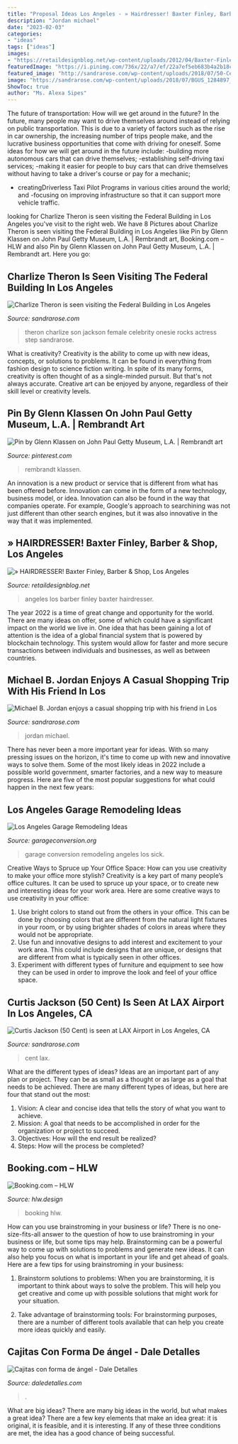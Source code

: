 ```yaml
---
title: "Proposal Ideas Los Angeles - » Hairdresser! Baxter Finley, Barber &amp; Shop, Los Angeles"
description: "Jordan michael"
date: "2023-02-03"
categories:
- "ideas"
tags: ["ideas"]
images:
- "https://retaildesignblog.net/wp-content/uploads/2012/04/Baxter-Finley-Barber-Shop-Los-Angeles-06.jpg"
featuredImage: "https://i.pinimg.com/736x/22/a7/ef/22a7ef5eb683b4a2b18cd0ea367cdcb0.jpg"
featured_image: "http://sandrarose.com/wp-content/uploads/2018/07/50-Cent-at-LAX.jpg"
image: "https://sandrarose.com/wp-content/uploads/2018/07/BGUS_1284897_008.jpg"
ShowToc: true
author: "Ms. Alexa Sipes"
---
```



The future of transportation: How will we get around in the future?
In the future, many people may want to drive themselves around instead of relying on public transportation. This is due to a variety of factors such as the rise in car ownership, the increasing number of trips people make, and the lucrative business opportunities that come with driving for oneself. 
Some ideas for how we will get around in the future include: 
-building more autonomous cars that can drive themselves; 
-establishing self-driving taxi services; 
-making it easier for people to buy cars that can drive themselves without having to take a driver's course or pay for a mechanic; 
- creatingDriverless Taxi Pilot Programs in various cities around the world; and 
-focusing on improving infrastructure so that it can support more vehicle traffic.

	

		
looking for Charlize Theron is seen visiting the Federal Building in Los Angeles you've visit to the right web. We have 8 Pictures about Charlize Theron is seen visiting the Federal Building in Los Angeles like Pin by Glenn Klassen on John Paul Getty Museum, L.A. | Rembrandt art, Booking.com – HLW and also Pin by Glenn Klassen on John Paul Getty Museum, L.A. | Rembrandt art. Here you go:
		
    
## Charlize Theron Is Seen Visiting The Federal Building In Los Angeles

<img loading=lazy src="https://sandrarose.com/wp-content/uploads/2018/07/BGUS_1284897_008.jpg" onerror="this.onerror=null;this.src='https://tse3.mm.bing.net/th?id=OIP.HYrcKxjNBmm5O9UJyUM_EAHaLH&amp;pid=15.1';" alt="Charlize Theron is seen visiting the Federal Building in Los Angeles">

_Source: sandrarose.com_

>theron charlize son jackson female celebrity onesie rocks actress step sandrarose. 

	

What is creativity?
Creativity is the ability to come up with new ideas, concepts, or solutions to problems. It can be found in everything from fashion design to science fiction writing. In spite of its many forms, creativity is often thought of as a single-minded pursuit. But that's not always accurate. Creative art can be enjoyed by anyone, regardless of their skill level or creativity levels.

    
## Pin By Glenn Klassen On John Paul Getty Museum, L.A. | Rembrandt Art

<img loading=lazy src="https://i.pinimg.com/736x/22/a7/ef/22a7ef5eb683b4a2b18cd0ea367cdcb0.jpg" onerror="this.onerror=null;this.src='https://tse1.mm.bing.net/th?id=OIP.yyjh1ukMw3uNAktCQn4C3gHaJ3&amp;pid=15.1';" alt="Pin by Glenn Klassen on John Paul Getty Museum, L.A. | Rembrandt art">

_Source: pinterest.com_

>rembrandt klassen. 

	

An innovation is a new product or service that is different from what has been offered before. Innovation can come in the form of a new technology, business model, or idea. Innovation can also be found in the way that companies operate. For example, Google's approach to searchining was not just different than other search engines, but it was also innovative in the way that it was implemented.

    
## » HAIRDRESSER! Baxter Finley, Barber &amp; Shop, Los Angeles

<img loading=lazy src="https://retaildesignblog.net/wp-content/uploads/2012/04/Baxter-Finley-Barber-Shop-Los-Angeles-06.jpg" onerror="this.onerror=null;this.src='https://tse4.mm.bing.net/th?id=OIP.OodUiShPCcXC6VOuu1Nx8gHaLH&amp;pid=15.1';" alt="» HAIRDRESSER! Baxter Finley, Barber &amp; Shop, Los Angeles">

_Source: retaildesignblog.net_

>angeles los barber finley baxter hairdresser. 

	

The year 2022 is a time of great change and opportunity for the world. There are many ideas on offer, some of which could have a significant impact on the world we live in. One idea that has been gaining a lot of attention is the idea of a global financial system that is powered by blockchain technology. This system would allow for faster and more secure transactions between individuals and businesses, as well as between countries.

    
## Michael B. Jordan Enjoys A Casual Shopping Trip With His Friend In Los

<img loading=lazy src="http://sandrarose.com/wp-content/uploads/2019/01/michael-b-jordan-and-friend1.jpg" onerror="this.onerror=null;this.src='https://tse4.mm.bing.net/th?id=OIP.adxAYer4QWiRX3X-UHw6QwHaLH&amp;pid=15.1';" alt="Michael B. Jordan enjoys a casual shopping trip with his friend in Los">

_Source: sandrarose.com_

>jordan michael. 

	

There has never been a more important year for ideas. With so many pressing issues on the horizon, it's time to come up with new and innovative ways to solve them. Some of the most likely ideas in 2022 include a possible world government, smarter factories, and a new way to measure progress. Here are five of the most popular suggestions for what could happen in the next few years:

    
## Los Angeles Garage Remodeling Ideas

<img loading=lazy src="https://www.garageconversion.org/uploads/images/GarageRemodeling/garage-conversion-3-.jpg" onerror="this.onerror=null;this.src='https://tse1.mm.bing.net/th?id=OIP.-n1gnTKghAmVGN6hvuCdoAHaE8&amp;pid=15.1';" alt="Los Angeles Garage Remodeling Ideas">

_Source: garageconversion.org_

>garage conversion remodeling angeles los sick. 

	

Creative Ways to Spruce up Your Office Space: How can you use creativity to make your office more stylish?
Creativity is a key part of many people’s office cultures. It can be used to spruce up your space, or to create new and interesting ideas for your work area. Here are some creative ways to use creativity in your office: 
1. Use bright colors to stand out from the others in your office. This can be done by choosing colors that are different from the natural light fixtures in your room, or by using brighter shades of colors in areas where they would not be appropriate. 
2. Use fun and innovative designs to add interest and excitement to your work area. This could include designs that are unique, or designs that are different from what is typically seen in other offices. 
3. Experiment with different types of furniture and equipment to see how they can be used in order to improve the look and feel of your office space.

    
## Curtis Jackson (50 Cent) Is Seen At LAX Airport In Los Angeles, CA

<img loading=lazy src="http://sandrarose.com/wp-content/uploads/2018/07/50-Cent-at-LAX.jpg" onerror="this.onerror=null;this.src='https://tse2.mm.bing.net/th?id=OIP.mKQdBCcE6dwy-ifnwSt25gHaLH&amp;pid=15.1';" alt="Curtis Jackson (50 Cent) is seen at LAX Airport in Los Angeles, CA">

_Source: sandrarose.com_

>cent lax. 

	

What are the different types of ideas?
Ideas are an important part of any plan or project. They can be as small as a thought or as large as a goal that needs to be achieved. There are many different types of ideas, but here are four that stand out the most: 
1) Vision: A clear and concise idea that tells the story of what you want to achieve.
2) Mission: A goal that needs to be accomplished in order for the organization or project to succeed.
3) Objectives: How will the end result be realized? 
4) Steps: How will the process be completed?

    
## Booking.com – HLW

<img loading=lazy src="https://www.hlw.design/wp-content/uploads/2016/01/HLW_Booking.comHuftonCrow_018-1024x624.jpg" onerror="this.onerror=null;this.src='https://tse4.mm.bing.net/th?id=OIP.z3UXS_Fr3i4lUZPf2cKnhQHaEg&amp;pid=15.1';" alt="Booking.com – HLW">

_Source: hlw.design_

>booking hlw. 

	

How can you use brainstroming in your business or life?
There is no one-size-fits-all answer to the question of how to use brainstroming in your business or life, but some tips may help. Brainstorming can be a powerful way to come up with solutions to problems and generate new ideas. It can also help you focus on what is important in your life and get ahead of goals. Here are a few tips for using brainstroming in your business: 
1. Brainstorm solutions to problems: When you are brainstorming, it is important to think about ways to solve the problem. This will help you get creative and come up with possible solutions that might work for your situation. 

2. Take advantage of brainstorming tools: For brainstorming purposes, there are a number of different tools available that can help you create more ideas quickly and easily.

    
## Cajitas Con Forma De ángel - Dale Detalles

<img loading=lazy src="https://i1.wp.com/www.daledetalles.com/wp-content/uploads/2017/09/cajitas-con-forma-de-angel10.jpg" onerror="this.onerror=null;this.src='https://tse2.mm.bing.net/th?id=OIP.eZOMtQW9fSXWcSUI2qb36AHaJ4&amp;pid=15.1';" alt="Cajitas con forma de ángel - Dale Detalles">

_Source: daledetalles.com_

>. 

	

What are big ideas?
There are many big ideas in the world, but what makes a great idea? There are a few key elements that make an idea great: it is original, it is feasible, and it is interesting. If any of these three conditions are met, the idea has a good chance of being successful.

